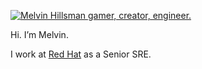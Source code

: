 [![Melvin Hillsman gamer, creator, engineer.](image)](http://mrhillsman.com)

Hi. I’m Melvin.

I work at [Red Hat](https://www.redhat.com) as a Senior SRE.
